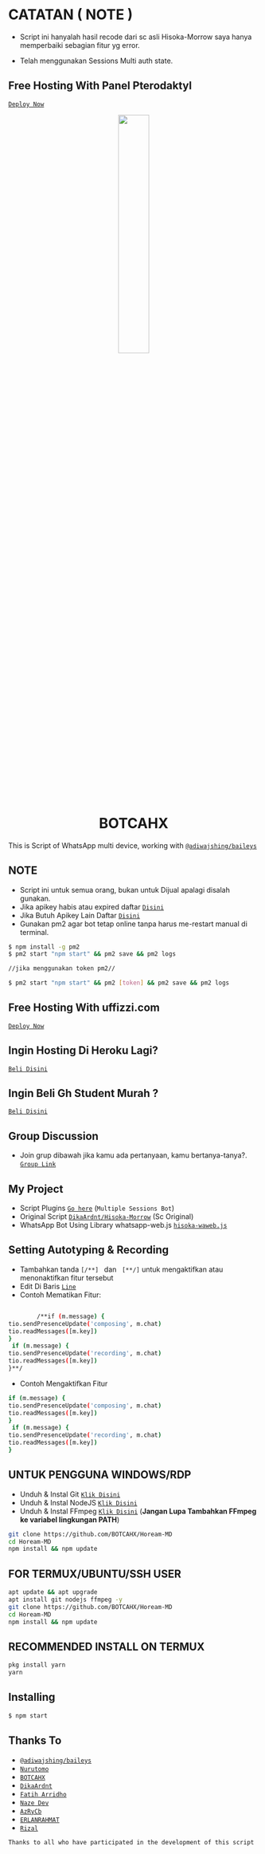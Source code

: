 # CATATAN ( NOTE )
- Script ini hanyalah hasil recode dari sc asli Hisoka-Morrow
saya hanya memperbaiki sebagian fitur yg error.

- Telah menggunakan Sessions Multi auth state.
## Free Hosting With Panel Pterodaktyl 
[`Deploy Now`](https://panel.botcahx.live)


<p align="center">
	<img src="https://telegra.ph/file/2f2dff89c65c9e5a1dddc.png" width="35%" style="margin-left: auto;margin-right: auto;display: block;">
</p>
<h1 align="center">BOTCAHX</h1>

This is Script of WhatsApp multi device, working with [`@adiwajshing/baileys`](https://github.com/adiwajshing/baileys)

## NOTE
- Script ini untuk semua orang, bukan untuk Dijual apalagi disalah gunakan. 
- Jika apikey habis atau expired daftar [`Disini`](https://api.botcahx.biz.id)
- Jika Butuh Apikey Lain Daftar [`Disini`](https://api.lannn.me)
- Gunakan pm2 agar bot tetap online tanpa harus me-restart manual di terminal.
```bash
$ npm install -g pm2
$ pm2 start "npm start" && pm2 save && pm2 logs

//jika menggunakan token pm2//

$ pm2 start "npm start" && pm2 [token] && pm2 save && pm2 logs
```
## Free Hosting With uffizzi.com
[`Deploy Now`](https://www.uffizzi.com/)

## Ingin Hosting Di Heroku Lagi?
[`Beli Disini`](https://wa.me/6285842647866?text=Bang+Mau+Beli+Heroku)

## Ingin Beli Gh Student Murah ?
[`Beli Disini`](https://wa.me/6285842647866?text=Bang+Mau+Beli+Akun+Gh+Student)

## Group Discussion
- Join grup dibawah jika kamu ada pertanyaan, kamu bertanya-tanya?.
[`Group Link`](https://chat.whatsapp.com/Ln2vHjRrRayAbzalRMB56r)
## My Project
* Script Plugins [`Go here`](https://github.com/BOTCAHX/RTXZY-MD) (`Multiple Sessions Bot`)
* Original Script [`DikaArdnt/Hisoka-Morrow`](https://github.com/DikaArdnt/Hisoka-Morrow) (Sc Original)
* WhatsApp Bot Using Library whatsapp-web.js [`hisoka-waweb.js`](https://github.com/Hisoka-Morrou/hisoka-waweb.js/)

## Setting Autotyping & Recording
- Tambahkan tanda ```[/**] ``` dan ``` [**/]```  untuk mengaktifkan atau menonaktifkan fitur tersebut
- Edit Di Baris [`Line`](https://github.com/BOTCAHX/Hoream-MD/blob/609bb8e1690bece0460f05250fd9f59e1fb25dba/tio.js#L189)
- Contoh Mematikan Fitur:
```bash

        /**if (m.message) {
tio.sendPresenceUpdate('composing', m.chat)
tio.readMessages([m.key])
}
 if (m.message) {
tio.sendPresenceUpdate('recording', m.chat)
tio.readMessages([m.key])
}**/

```
- Contoh Mengaktifkan Fitur
```bash
if (m.message) {
tio.sendPresenceUpdate('composing', m.chat)
tio.readMessages([m.key])
}
 if (m.message) {
tio.sendPresenceUpdate('recording', m.chat)
tio.readMessages([m.key])
}
```

## UNTUK PENGGUNA WINDOWS/RDP

* Unduh & Instal Git [`Klik Disini`](https://git-scm.com/downloads)
* Unduh & Instal NodeJS [`Klik Disini`](https://nodejs.org/en/download)
* Unduh & Instal FFmpeg [`Klik Disini`](https://ffmpeg.org/download.html) (**Jangan Lupa Tambahkan FFmpeg ke variabel lingkungan PATH**)


```bash
git clone https://github.com/BOTCAHX/Hoream-MD 
cd Hoream-MD 
npm install && npm update
```

## FOR TERMUX/UBUNTU/SSH USER

```bash
apt update && apt upgrade
apt install git nodejs ffmpeg -y
git clone https://github.com/BOTCAHX/Hoream-MD 
cd Hoream-MD 
npm install && npm update
```

## RECOMMENDED INSTALL ON TERMUX

```bash
pkg install yarn
yarn
```

## Installing
```bash
$ npm start
```

## Thanks To
* [`@adiwajshing/baileys`](https://github.com/adiwajshing/baileys)
* [`Nurutomo`](https://github.com/Nurutomo)
* [`BOTCAHX`](https://github.com/BOTCAHX)
* [`DikaArdnt`](https://github.com/DikaArdnt)
* [`Fatih Arridho`](https://github.com/FatihArridho)
* [`Naze Dev`](https://github.com/nazedev)
* [`AzRyCb`](https://github.com/AzRyCb)
* [`ERLANRAHMAT`](https://github.com/ERLANRAHMAT)
* [`Rizal`](https://github.com/rizal333)

```Thanks to all who have participated in the development of this script```
